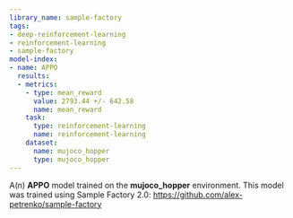 ```yaml
---
library_name: sample-factory
tags:
- deep-reinforcement-learning
- reinforcement-learning
- sample-factory
model-index:
- name: APPO
  results:
  - metrics:
    - type: mean_reward
      value: 2793.44 +/- 642.58
      name: mean_reward
    task:
      type: reinforcement-learning
      name: reinforcement-learning
    dataset:
      name: mujoco_hopper
      type: mujoco_hopper
---
```


A(n) **APPO** model trained on the **mujoco_hopper** environment.
This model was trained using Sample Factory 2.0: https://github.com/alex-petrenko/sample-factory
    